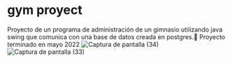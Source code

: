 # gym proyect
Proyecto de un programa de administración de un gimnasio utilizando java swing que comunica con una base de datos creada en postgres.📄
Proyecto terminado en mayo 2022
![Captura de pantalla (34)](https://user-images.githubusercontent.com/118093990/233508784-3ef211bf-58fa-4711-8e56-1f5d0c58a6e9.png)
![Captura de pantalla (33)](https://user-images.githubusercontent.com/118093990/233508794-0bd406a9-40ea-460e-8bb9-6cb18eb7ec4a.png)

